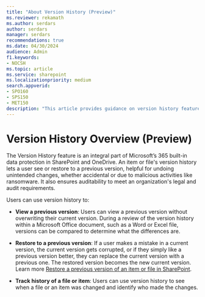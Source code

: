 ```yaml
---
title: "About Version History (Preview)"
ms.reviewer: rekamath
ms.author: serdars
author: serdars
manager: serdars
recommendations: true
ms.date: 04/30/2024
audience: Admin
f1.keywords:
- NOCSH
ms.topic: article
ms.service: sharepoint
ms.localizationpriority: medium
search.appverid:
- SPO160
- SPS150
- MET150
description: "This article provides guidance on version history feature that enables a user to easily view or restore a file's earlier version."
---
```


# Version History Overview (Preview)

The Version History feature is an integral part of Microsoft’s 365 built-in data protection in SharePoint and OneDrive. An item or file's version history lets a user see or restore to a previous version, helpful for undoing unintended changes, whether accidental or due to malicious activities like ransomware. It also ensures auditability to meet an organization's legal and audit requirements.

Users can use version history to:

- **View a previous version**: Users can view a previous version without overwriting their current version. During a review of the version history within a Microsoft Office document, such as a Word or Excel file, versions can be compared to determine what the differences are.

- **Restore to a previous version**: If a user makes a mistake in a current version, the current version gets corrupted, or if they simply like a previous version better, they can replace the current version with a previous one. The restored version becomes the new current version. Learn more [Restore a previous version of an item or file in SharePoint](https://support.microsoft.com/en-us/office/restore-a-previous-version-of-an-item-or-file-in-sharepoint-f66dbda0-81f4-4d1e-b08c-793265c58934).

- **Track history of a file or item**: Users can use version history to see when a file or an item was changed and identify who made the changes.
